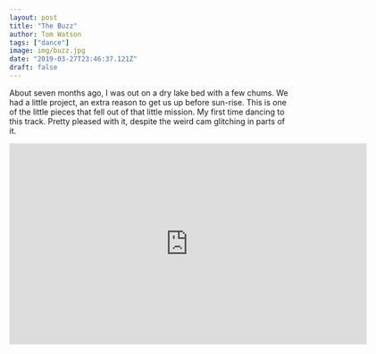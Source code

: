 ```yaml
---
layout: post
title: "The Buzz"
author: Tom Watson
tags: ["dance"]
image: img/buzz.jpg
date: "2019-03-27T23:46:37.121Z"
draft: false
---
```

About seven months ago, I was out on a dry lake bed with a few chums. We had a little project, an extra reason to get us up before sun-rise. This is one of the little pieces that fell out of that little mission. My first time dancing to this track. Pretty pleased with it, despite the weird cam glitching in parts of it.

<iframe src="https://player.vimeo.com/video/310464236" width="640" height="360" frameborder="0" webkitallowfullscreen mozallowfullscreen allowfullscreen></iframe>